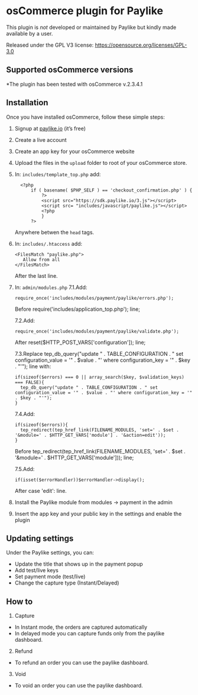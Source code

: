 # osCommerce plugin for Paylike

This plugin is *not* developed or maintained by Paylike but kindly made
available by a user.

Released under the GPL V3 license: https://opensource.org/licenses/GPL-3.0


## Supported osCommerce versions

*The plugin has been tested with osCommerce v.2.3.4.1

## Installation

 Once you have installed osCommerce, follow these simple steps:
  1. Signup at [paylike.io](https://paylike.io) (it’s free)
  2. Create a live account
  3. Create an app key for your osCommerce website
  4. Upload the files in the `upload` folder to root of your osCommerce store.
  5. In: `includes/template_top.php` add:
      ```
        <?php
            if ( basename( $PHP_SELF ) == 'checkout_confirmation.php' ) {
                ?>
                <script src="https://sdk.paylike.io/3.js"></script>
                <script src= "includes/javascript/paylike.js"></script>
                <?php
    	        }
    	    ?>
        ```
     Anywhere betwen the `head` tags.
  6. In: `includes/.htaccess` add:
      ```
      <FilesMatch "paylike.php">
         Allow from all
      </FilesMatch>
      ```
      After the last line.
  7. In: `admin/modules.php`
      7.1.Add:
      ```
      require_once('includes/modules/payment/paylike/errors.php');
      ```
      Before require('includes/application_top.php'); line;

      7.2.Add:
      ```
      require_once('includes/modules/payment/paylike/validate.php');
      ```
      After reset($HTTP_POST_VARS['configuration']); line;

      7.3.Replace tep_db_query("update " . TABLE_CONFIGURATION . " set configuration_value = '" . $value . "' where configuration_key = '" . $key . "'"); line with:
      ```
      if(sizeof($errors) === 0 || array_search($key, $validation_keys) === FALSE){
        tep_db_query("update " . TABLE_CONFIGURATION . " set configuration_value = '" . $value . "' where configuration_key = '" . $key . "'");
      }
      ```

      7.4.Add:
      ```
      if(sizeof($errors)){
        tep_redirect(tep_href_link(FILENAME_MODULES, 'set=' . $set . '&module=' . $HTTP_GET_VARS['module'] . '&action=edit'));
      }
      ```
      Before tep_redirect(tep_href_link(FILENAME_MODULES, 'set=' . $set . '&module=' . $HTTP_GET_VARS['module'])); line;

      7.5.Add:
      ```
      if(isset($errorHandler))$errorHandler->display();
      ```
      After case 'edit': line.
  8. Install the Paylike module from modules -> payment in the admin  
  9. Insert the app key and your public key in the settings and enable the plugin

## Updating settings

Under the Paylike settings, you can:
 * Update the title that shows up in the payment popup
 * Add test/live keys
 * Set payment mode (test/live)
 * Change the capture type (Instant/Delayed)

 ## How to

 1. Capture
 * In Instant mode, the orders are captured automatically
 * In delayed mode you can capture funds only from the paylike dashboard.
 2. Refund
   * To refund an order you can use the paylike dashboard.
 3. Void
   * To void an order you can use the paylike dashboard.
